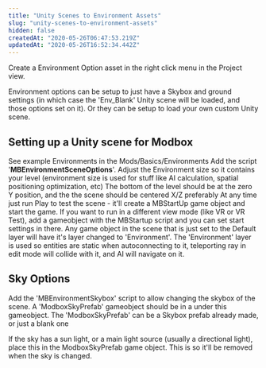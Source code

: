 ```yaml
---
title: "Unity Scenes to Environment Assets"
slug: "unity-scenes-to-environment-assets"
hidden: false
createdAt: "2020-05-26T06:47:53.219Z"
updatedAt: "2020-05-26T16:52:34.442Z"
---
```

Create a Environment Option asset in the right click menu in the Project view.

Environment options can be setup to just have a Skybox and ground settings (in which case the 'Env_Blank' Unity scene will be loaded, and those options set on it). Or they can be setup to load your own custom Unity scene.

## Setting up a Unity scene for Modbox
See example Environments in the Mods/Basics/Environments
Add the script '**MBEnvironmentSceneOptions**'. Adjust the Environment size so it contains your level (environment size is used for stuff like AI calculation, spatial positioning optimization, etc)
The bottom of the level should be at the zero Y position, and the the scene should be centered X/Z preferably
At any time just run Play to test the scene - it'll create a MBStartUp game object and start the game. If you want to run in a different view mode (like VR or VR Test), add a gameobject with the MBStartup script and you can set start settings in there.
Any game object in the scene that is just set to the Default layer will have it's layer changed to 'Environment'. The 'Environment' layer is used so entities are static when autoconnecting to it, teleporting ray in edit mode will collide with it, and AI will navigate on it.

## Sky Options
Add the 'MBEnvironmentSkybox' script to allow changing the skybox of the scene. A 'ModboxSkyPrefab' gameobject should be in a under this gameobject. The 'ModboxSkyPrefab' can be a Skybox prefab already made, or just a blank one

If the sky has a sun light, or a main light source (usually a directional light), place this in the ModboxSkyPrefab game object. This is so it'll be removed when the sky is changed.